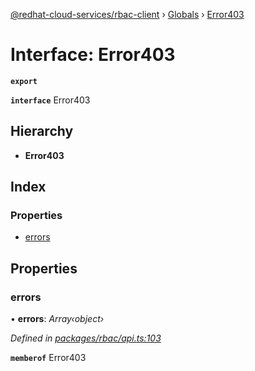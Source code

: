 [@redhat-cloud-services/rbac-client](../README.md) › [Globals](../globals.md) › [Error403](error403.md)

# Interface: Error403

**`export`** 

**`interface`** Error403

## Hierarchy

* **Error403**

## Index

### Properties

* [errors](error403.md#errors)

## Properties

###  errors

• **errors**: *Array‹object›*

*Defined in [packages/rbac/api.ts:103](https://github.com/Hyperkid123/javascript-clients/blob/master/packages/rbac/api.ts#L103)*

**`memberof`** Error403
